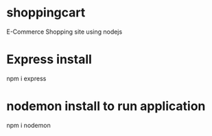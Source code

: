 # shoppingcart
E-Commerce Shopping site using nodejs

# Express install

npm i express

# nodemon install to run application

npm i nodemon 
